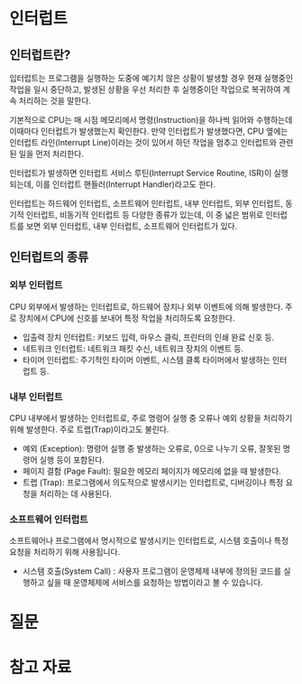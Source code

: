 # 인터럽트

## 인터럽트란?

입터럽트는 프로그램을 실행하는 도중에 예기치 않은 상황이 발생할 경우 현재 실행중인 작업을 일시 중단하고, 발생된 상황을 우선 처리한 후 실행중이던 작업으로 복귀하여 계속 처리하는 것을 말한다.

기본적으로 CPU는 매 시점 메모리에서 명령(Instruction)을 하나씩 읽어와 수행하는데 이때마다 인터럽트가 발생했는지 확인한다. 만약 인터럽트가 발생했다면, CPU 옆에는 인터럽트 라인(Interrupt Line)이라는 것이 있어서 하던 작업을 멈추고 인터럽트와 관련된 일을 먼저 처리한다.

인터럽트가 발생하면 인터럽트 서비스 루틴(Interrupt Service Routine, ISR)이 실행되는데, 이를 인터럽트 핸들러(Interrupt Handler)라고도 한다.

인터럽트는 하드웨어 인터럽트, 소프트웨어 인터럽트, 내부 인터럽트, 외부 인터럽트, 동기적 인터럽트, 비동기적 인터럽트 등 다양한 종류가 있는데, 이 중 넓은 범위로 인터럽트를 보면 외부 인터럽트, 내부 인터럽트, 소프트웨어 인터럽트가 있다.

## 인터럽트의 종류

### 외부 인터럽트

CPU 외부에서 발생하는 인터럽트로, 하드웨어 장치나 외부 이벤트에 의해 발생한다. 주로 장치에서 CPU에 신호를 보내어 특정 작업을 처리하도록 요청한다.

- 입출력 장치 인터럽트: 키보드 입력, 마우스 클릭, 프린터의 인쇄 완료 신호 등.
- 네트워크 인터럽트: 네트워크 패킷 수신, 네트워크 장치의 이벤트 등.
- 타이머 인터럽트: 주기적인 타이머 이벤트, 시스템 클록 타이머에서 발생하는 인터럽트 등.

### 내부 인터럽트

CPU 내부에서 발생하는 인터럽트로, 주로 명령어 실행 중 오류나 예외 상황을 처리하기 위해 발생한다. 주로 트랩(Trap)이라고도 불린다.

- 예외 (Exception): 명령어 실행 중 발생하는 오류로, 0으로 나누기 오류, 잘못된 명령어 실행 등이 포함된다.
- 페이지 결함 (Page Fault): 필요한 메모리 페이지가 메모리에 없을 때 발생한다.
- 트랩 (Trap): 프로그램에서 의도적으로 발생시키는 인터럽트로, 디버깅이나 특정 요청을 처리하는 데 사용된다.

### 소프트웨어 인터럽트

소프트웨어나 프로그램에서 명시적으로 발생시키는 인터럽트로, 시스템 호출이나 특정 요청을 처리하기 위해 사용됩니다.

- 시스템 호출(System Call) : 사용자 프로그램이 운영체제 내부에 정의된 코드를 실행하고 싶을 때 운영체제에 서비스를 요청하는 방법이라고 볼 수 있습니다.

# 질문

# 참고 자료
